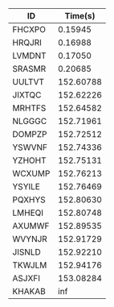 |ID|Time(s)|
|-|-|
|FHCXPO|0.15945|
|HRQJRI|0.16988|
|LVMDNT|0.17050|
|SRASMR|0.20685|
|UULTVT|152.60788|
|JIXTQC|152.62226|
|MRHTFS|152.64582|
|NLGGGC|152.71961|
|DOMPZP|152.72512|
|YSWVNF|152.74336|
|YZHOHT|152.75131|
|WCXUMP|152.76213|
|YSYILE|152.76469|
|PQXHYS|152.80630|
|LMHEQI|152.80748|
|AXUMWF|152.89535|
|WVYNJR|152.91729|
|JISNLD|152.92210|
|TKWJLM|152.94176|
|ASJXFI|153.08284|
|KHAKAB|inf|
